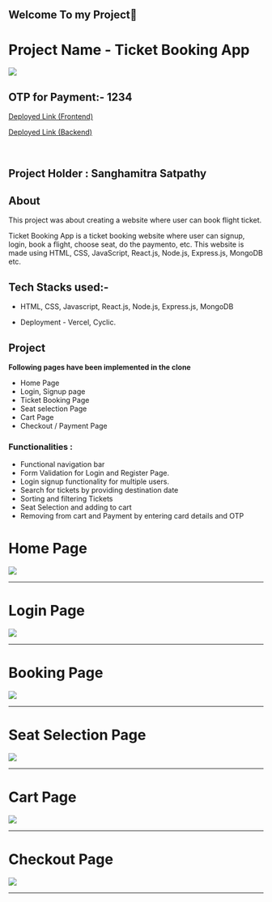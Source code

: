 ## Welcome To my Project👋

# Project Name -  Ticket Booking App

<img src='https://i.postimg.cc/8PkQp0k4/tickethome.png' />

## OTP for Payment:- 1234

<a target="blank" href="https://ticket-booking-app-drab.vercel.app/">Deployed Link (Frontend)</a>

<a target="blank" href="https://agile-neckerchief-fox.cyclic.app/">Deployed Link (Backend)</a>

<br />

## Project Holder : Sanghamitra Satpathy


## About
This project was about creating a website where user can book flight ticket. 

Ticket Booking App is a ticket booking website where user can signup, login, book a flight, choose seat, do the paymento, etc. 
This website is made using HTML, CSS, JavaScript, React.js, Node.js, Express.js, MongoDB etc.


## Tech Stacks used:- 

* HTML, CSS, Javascript, React.js, Node.js, Express.js, MongoDB

* Deployment - Vercel, Cyclic.

## Project
**Following pages have been implemented in the clone**
* Home Page
* Login, Signup page
* Ticket Booking Page
* Seat selection Page
* Cart Page
* Checkout / Payment Page


### Functionalities :
* Functional navigation bar
* Form Validation for Login and Register Page.
* Login signup functionality for multiple users.
* Search for tickets by providing destination date
* Sorting and filtering Tickets
* Seat Selection and adding to cart
* Removing from cart and Payment by entering card details and OTP

<h1>Home Page</h1>
<img src='https://i.postimg.cc/8PkQp0k4/tickethome.png' />
<br />
<hr />

<h1>Login Page</h1>
<img src="https://i.postimg.cc/mgsy70Jf/ticket-login.png" />
<br />
<hr />

<h1>Booking Page</h1>
<img src="https://i.postimg.cc/6pWGWwF3/ticket-bokking.png" />
<br />
<hr />

<h1>Seat Selection Page</h1>
<img src="https://i.postimg.cc/43CkvNZ4/ticket-seat.png" />
<br />
<hr />

<h1>Cart Page</h1>
<img src="https://i.postimg.cc/cCLV1v7h/ticket-cart.png" />
<br />
<hr />

<h1>Checkout Page</h1>
<img src="https://i.postimg.cc/ydvbGVqZ/ticket-checkout.png" />
<br />
<hr />
